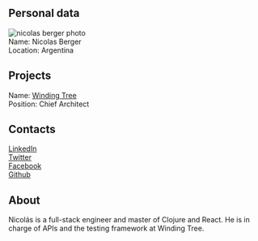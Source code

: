 ## Personal data
![nicolas berger photo](photo/nicolas_berger.jpg)  
Name:    Nicolas Berger   
Location: Argentina    
## Projects 
Name: [Winding Tree](../projects/winding_tree.md)  
Position: Chief Architect 
## Contacts
[LinkedIn](https://www.linkedin.com/in/nicolasberger/)     
[Twitter](https://twitter.com/nicoberger)     
[Facebook](https://www.facebook.com/nicolas.berger.4)  
[Github](https://github.com/nberger)  
## About
Nicolás is a full-stack engineer and master of Clojure and React. He is in charge of APIs and the testing framework at Winding Tree.
